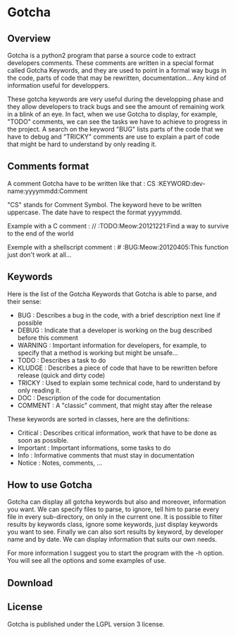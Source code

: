 # Gotcha

## Overview
Gotcha is a python2 program that parse a source code to extract developers comments. These comments are written in a special format called Gotcha Keywords, and they are used to point in a formal way bugs in the code, parts of code that may be rewritten, documentation… Any kind of information useful for developpers.

These gotcha keywords are very useful during the developping phase and they allow developers to track bugs and see the amount of remaining work in a blink of an eye. In fact, when we use Gotcha to display, for example, "TODO" comments, we can see the tasks we have to achieve to progress in the project. A search on the keyword "BUG" lists parts of the code that we have to debug and "TRICKY" comments are use to explain a part of code that might be hard to understand by only reading it.

## Comments format
A comment Gotcha have to be written like that :
        CS :KEYWORD:dev-name:yyyymmdd:Comment

"CS" stands for Comment Symbol. The keyword heve to be written uppercase. The date have to respect the format yyyymmdd.

Example with a C comment :
        // :TODO:Meow:20121221:Find a way to survive to the end of the world

Exemple with a shellscript comment :
        # :BUG:Meow:20120405:This function just don't work at all...

##  Keywords

Here is the list of the Gotcha Keywords that Gotcha is able to parse, and their sense:

* BUG : Describes a bug in the code, with a brief description next line if possible 
* DEBUG : Indicate that a developer is working on the bug described before this comment 
* WARNING : Important information for developers, for example, to specify that a method is working but might be unsafe… 
* TODO : Describes a task to do 
* KLUDGE : Describes a piece of code that have to be rewritten before release (quick and dirty code) 
* TRICKY : Used to explain some technical code, hard to understand by only reading it. 
* DOC : Description of the code for documentation 
* COMMENT : A "classic" comment, that might stay after the release 

These keywords are sorted in classes, here are the definitions:

* Critical : Describes critical information, work that have to be done as soon as possible. 
* Important : Important informations, some tasks to do 
* Info : Informative comments that must stay in documentation 
* Notice : Notes, comments, … 

## How to use Gotcha
Gotcha can display all gotcha keywords but also and moreover, information you want. We can specify files to parse, to ignore, tell him to parse every file in every sub-directory, on only in the current one. It is possible to filter results by keywords class, ignore some keywords, just display keywords you want to see. Finally we can also sort results by keyword, by developer name and by date. We can display information that suits our own needs.

For more information I suggest you to start the program with the -h option. You will see all the options and some examples of use.

## Download


## License
Gotcha is published under the LGPL version 3 license.

